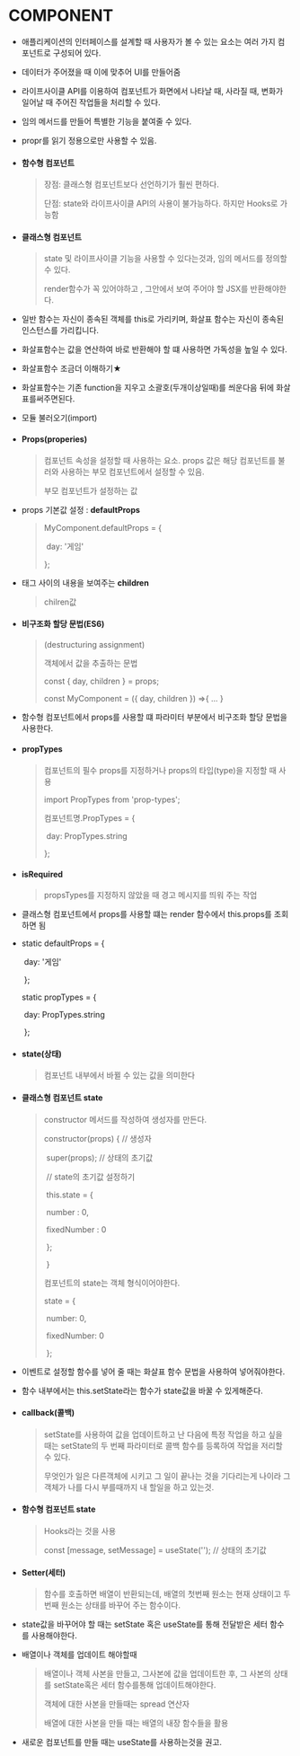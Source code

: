 # COMPONENT

- 애플리케이션의 인터페이스를 설계할 때 사용자가 볼 수 있는 요소는 여러 가지 컴포넌트로 구성되어 있다.
- 데이터가 주어졌을 때 이에 맞추어 UI를 만들어줌
- 라이프사이클 API를 이용하여 컴포넌트가 화면에서 나타날 때, 사라질 때, 변화가 일어날 때 주어진 작업들을 처리할 수 있다.
- 임의 메서드를 만들어 특별한 기능을 붙여줄 수 있다.
- propr를 읽기 정용으로만 사용할 수 있음.

- #### 함수형 컴포넌트

  >장점: 클래스형 컴포넌트보다 선언하기가 훨씬 편하다. 
  >
  >단점: state와 라이프사이클 API의 사용이 불가능하다. 하지만 Hooks로 가능함

- #### 클래스형 컴포넌트

  > state 및 라이프사이클 기능을 사용할 수 있다는것과, 임의 메서드를 정의할 수 있다.
  >
  > render함수가 꼭 있어야하고 , 그안에서 보여 주어야 할 JSX를 반환해야한다.

- 일반 함수는 자신이 종속된 객체를 this로 가리키며, 화살표 함수는 자신이 종속된 인스턴스를 가리킵니다.
- 화살표함수는 값을 연산하여 바로 반환해야 할 떄 사용하면 가독성을 높일 수 있다.
- 화살표함수 조금더 이해하기★

- 화살표함수는 기존 function을 지우고 소괄호(두개이상일때)를 씌운다음 뒤에 화살표를써주면된다. 
- 모듈 불러오기(import)

- #### Props(properies)

  > 컴포넌트 속성을 설정할 때 사용하는 요소. props 값은 해당 컴포넌트를 불러와 사용하는 부모 컴포넌트에서 설정할 수 있음.
  >
  > 부모 컴포넌트가 설정하는 값

- props 기본값 설정 : **defaultProps**

  >MyComponent.defaultProps = {
  >
  >​    day: '게임'
  >
  >};

- 태그 사이의 내용을 보여주는 **children**

  ><MyComponent>chilren값</MyComponent>

- #### 비구조화 할당 문법(ES6)

  >(destructuring assignment)
  >
  >객체에서 값을 추출하는 문법
  >
  >const { day, children } = props;
  >
  >const MyComponent = ({ day, children }) =>{ ... }

- 함수형 컴포넌트에서 props를 사용할 떄 파라미터 부분에서 비구조화 할당 문법을 사용한다.

- #### propTypes

  > 컴포넌트의 필수 props를 지정하거나 props의 타입(type)을 지정할 때 사용
  >
  > import PropTypes from 'prop-types';
  >
  > 컴포넌트명.PropTypes = {
  >
  > ​    day: PropTypes.string
  >
  > };

- #### isRequired

  > propsTypes를 지정하지 않았을 때 경고 메시지를 띄워 주는 작업

- 클래스형 컴포넌트에서 props를 사용할 떄는 render 함수에서 this.props를 조회하면 됨

- static defaultProps = {

  ​        day: '게임'

  ​    };

  static propTypes = {

  ​        day: PropTypes.string

  ​    };

- #### state(상태)

  > 컴포넌트 내부에서 바뀔 수 있는 값을 의미한다

- #### 클래스형 컴포넌트 state

  > constructor 메서드를 작성하여 생성자를 만든다.
  >
  > constructor(props) { // 생성자
  >
  > ​        super(props); // 상태의 초기값
  >
  > ​        // state의 초기값 설정하기
  >
  > ​        this.state = {
  >
  > ​            number : 0,
  >
  > ​            fixedNumber : 0
  >
  > ​        };
  >
  > ​    }
  >
  > 컴포넌트의 state는 객체 형식이어야한다.
  >
  >   state = {
  >
  > ​        number: 0,
  >
  > ​        fixedNumber: 0
  >
  > ​    };

- 이벤트로 설정할 함수를 넣어 줄 때는 화살표 함수 문법을 사용하여 넣어줘야한다.

- 함수 내부에서는 this.setState라는 함수가 state값을 바꿀 수 있게해준다.

- #### callback(콜백)

  > setState를 사용하여 값을 업데이트하고 난 다음에 특정 작업을 하고 싶을 때는 setState의 두 번째 파라미터로 콜백 함수를 등록하여 작업을 저리할 수 있다.
  >
  > 무엇인가 일은 다른객체에 시키고 그 일이 끝나는 것을 기다리는게 나이라 그 객체가 나를 다시 부를때까지 내 할일을 하고 있는것.

- #### 함수형 컴포넌트 state

  > Hooks라는 것을 사용
  >
  >  const [message, setMessage] = useState(''); // 상태의 초기값

- #### Setter(세터)

  > 함수를 호출하면 배열이 반환되는데, 배열의 첫번째 원소는 현재 상태이고 두번째 원소는 상태를 바꾸어 주는 함수이다.

- state값을 바꾸어야 할 때는 setState 혹은 useState를 통해 전달받은 세터 함수를 사용해야한다.

- 배열이나 객체를 업데이트 해야할때

  > 배열이나 객체 사본을 만들고, 그사본에 값을 업데이트한 후, 그 사본의 상태를 setState혹은 세터 함수를통해 업데이트해야한다.
  >
  > 객체에 대한 사본을 만들때는 spread 연산자
  >
  > 배열에 대한 사본을 만들 때는 배열의 내장 함수들을 활용

- 새로운 컴포넌트를 만들 때는 useState를 사용하는것을 권고.